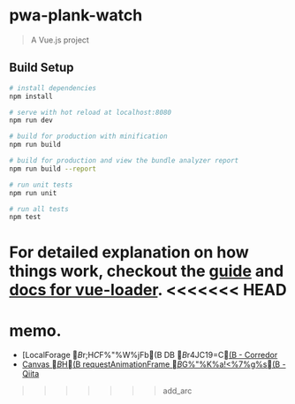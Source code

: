 # pwa-plank-watch

> A Vue.js project

## Build Setup

``` bash
# install dependencies
npm install

# serve with hot reload at localhost:8080
npm run dev

# build for production with minification
npm run build

# build for production and view the bundle analyzer report
npm run build --report

# run unit tests
npm run unit

# run all tests
npm test
```

For detailed explanation on how things work, checkout the [guide](http://vuejs-templates.github.io/webpack/) and [docs for vue-loader](http://vuejs.github.io/vue-loader).
<<<<<<< HEAD
=======


# memo.
- [LocalForage $B$r;H$C$F%"%W%jFb(B DB $B$r4JC19=C[(B - Corredor](http://neos21.hatenablog.com/entry/2017/11/01/080000)
- [Canvas $B$H(B requestAnimationFrame $B$G%"%K%a!<%7%g%s(B - Qiita](https://qiita.com/hoo-chan/items/398cfc8514c0f1cd984d)
>>>>>>> add_arc
